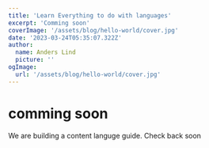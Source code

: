 ```yaml
---
title: 'Learn Everything to do with languages'
excerpt: 'Comming soon'
coverImage: '/assets/blog/hello-world/cover.jpg'
date: '2023-03-24T05:35:07.322Z'
author:
  name: Anders Lind
  picture: ''
ogImage:
  url: '/assets/blog/hello-world/cover.jpg'
---
```


# comming soon  

We are building a content languge guide. Check back soon
